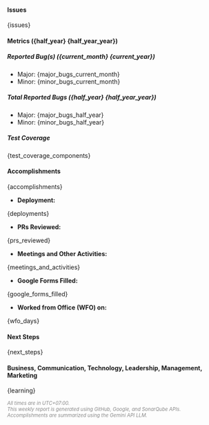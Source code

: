 #### Issues

{issues}

#### Metrics ({half_year} {half_year_year})

##### Reported Bug(s) ({current_month} {current_year})

* Major: {major_bugs_current_month}
* Minor: {minor_bugs_current_month}

##### Total Reported Bugs ({half_year} {half_year_year})

* Major: {major_bugs_half_year}
* Minor: {minor_bugs_half_year}

##### Test Coverage

{test_coverage_components}

#### Accomplishments

{accomplishments}

* **Deployment:**

{deployments}

* **PRs Reviewed:**

{prs_reviewed}

* **Meetings and Other Activities:**

{meetings_and_activities}

* **Google Forms Filled:**

{google_forms_filled}

* **Worked from Office (WFO) on:**

{wfo_days}

#### Next Steps

{next_steps}

#### Business, Communication, Technology, Leadership, Management, Marketing

{learning}

<p style="font-size: 0.8em; color: #888; font-style: italic;">
    All times are in UTC+07:00.<br>
    This weekly report is generated using GitHub, Google, and SonarQube APIs.<br>
    Accomplishments are summarized using the Gemini API LLM.
</p>